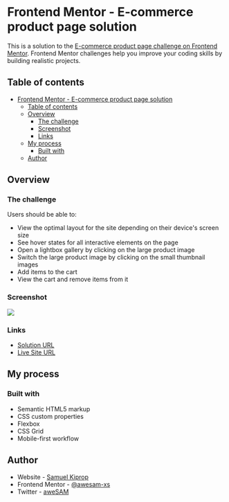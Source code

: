 # Frontend Mentor - E-commerce product page solution

This is a solution to the [E-commerce product page challenge on Frontend Mentor](https://www.frontendmentor.io/challenges/ecommerce-product-page-UPsZ9MJp6). Frontend Mentor challenges help you improve your coding skills by building realistic projects.

## Table of contents

- [Frontend Mentor - E-commerce product page solution](#frontend-mentor---e-commerce-product-page-solution)
  - [Table of contents](#table-of-contents)
  - [Overview](#overview)
    - [The challenge](#the-challenge)
    - [Screenshot](#screenshot)
    - [Links](#links)
  - [My process](#my-process)
    - [Built with](#built-with)
  - [Author](#author)

## Overview

### The challenge

Users should be able to:

-   View the optimal layout for the site depending on their device's screen size
-   See hover states for all interactive elements on the page
-   Open a lightbox gallery by clicking on the large product image
-   Switch the large product image by clicking on the small thumbnail images
-   Add items to the cart
-   View the cart and remove items from it

### Screenshot

![](./screenshot.jpg)

### Links

-   [Solution URL](https://github.com/aweSAM-XS/ecommerce-product-page)
-   [Live Site URL](https://fm-ecommercepage.netlify.app)

## My process

### Built with

-   Semantic HTML5 markup
-   CSS custom properties
-   Flexbox
-   CSS Grid
-   Mobile-first workflow

## Author

-   Website - [Samuel Kiprop](https://awesam.tech)
-   Frontend Mentor - [@awesam-xs](https://www.frontendmentor.io/profile/awesam-xs)
-   Twitter - [aweSAM](https://www.twitter.com/____awesam____)
